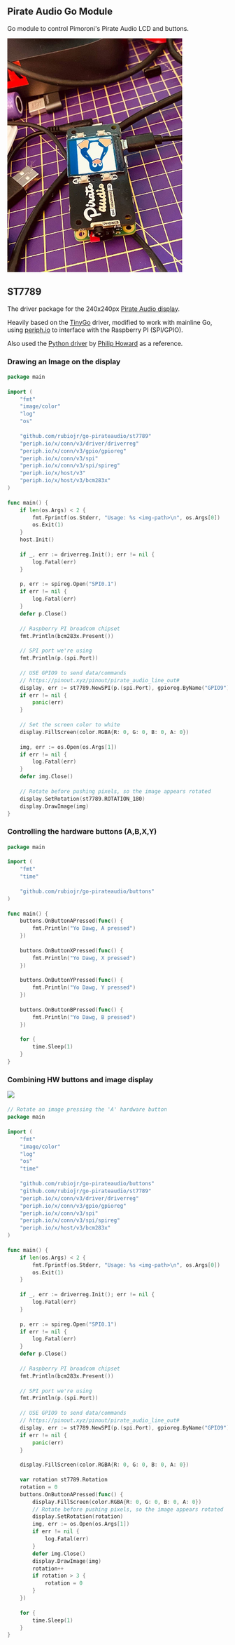 ## Pirate Audio Go Module

Go module to control Pimoroni's Pirate Audio LCD and buttons.

![gadget.jpg](gadget.jpg)

## ST7789

The driver package for the 240x240px [Pirate Audio display](https://shop.pimoroni.com/products/pirate-audio-headphone-amp).

Heavily based on the [TinyGo](https://github.com/tinygo-org/drivers/tree/e376785596dc8269f3e8aa42a9bf75fb1457febc/st7789) driver, modified to work with mainline Go, using [periph.io](https://periph.io) to interface with the Raspberry PI (SPI/GPIO).

Also used the [Python driver](https://github.com/pimoroni/st7789-python) by [Philip Howard](https://github.com/Gadgetoid) as a reference.

### Drawing an Image on the display

```Go
package main

import (
	"fmt"
	"image/color"
	"log"
	"os"

	"github.com/rubiojr/go-pirateaudio/st7789"
	"periph.io/x/conn/v3/driver/driverreg"
	"periph.io/x/conn/v3/gpio/gpioreg"
	"periph.io/x/conn/v3/spi"
	"periph.io/x/conn/v3/spi/spireg"
	"periph.io/x/host/v3"
	"periph.io/x/host/v3/bcm283x"
)

func main() {
	if len(os.Args) < 2 {
		fmt.Fprintf(os.Stderr, "Usage: %s <img-path>\n", os.Args[0])
		os.Exit(1)
	}
	host.Init()

	if _, err := driverreg.Init(); err != nil {
		log.Fatal(err)
	}

	p, err := spireg.Open("SPI0.1")
	if err != nil {
		log.Fatal(err)
	}
	defer p.Close()

	// Raspberry PI broadcom chipset
	fmt.Println(bcm283x.Present())

	// SPI port we're using
	fmt.Println(p.(spi.Port))

	// USE GPIO9 to send data/commands
	// https://pinout.xyz/pinout/pirate_audio_line_out#
	display, err := st7789.NewSPI(p.(spi.Port), gpioreg.ByName("GPIO9"), &st7789.DefaultOpts)
	if err != nil {
		panic(err)
	}

	// Set the screen color to white
	display.FillScreen(color.RGBA{R: 0, G: 0, B: 0, A: 0})

	img, err := os.Open(os.Args[1])
	if err != nil {
		log.Fatal(err)
	}
	defer img.Close()

	// Rotate before pushing pixels, so the image appears rotated
	display.SetRotation(st7789.ROTATION_180)
	display.DrawImage(img)
}
```

### Controlling the hardware buttons (A,B,X,Y)

```Go
package main

import (
	"fmt"
	"time"

	"github.com/rubiojr/go-pirateaudio/buttons"
)

func main() {
	buttons.OnButtonAPressed(func() {
		fmt.Println("Yo Dawg, A pressed")
	})

	buttons.OnButtonXPressed(func() {
		fmt.Println("Yo Dawg, X pressed")
	})

	buttons.OnButtonYPressed(func() {
		fmt.Println("Yo Dawg, Y pressed")
	})

	buttons.OnButtonBPressed(func() {
		fmt.Println("Yo Dawg, B pressed")
	})

	for {
		time.Sleep(1)
	}
}
```

### Combining HW buttons and image display

![](images/rotate.gif)

```Go
// Rotate an image pressing the 'A' hardware button
package main

import (
	"fmt"
	"image/color"
	"log"
	"os"
	"time"

	"github.com/rubiojr/go-pirateaudio/buttons"
	"github.com/rubiojr/go-pirateaudio/st7789"
	"periph.io/x/conn/v3/driver/driverreg"
	"periph.io/x/conn/v3/gpio/gpioreg"
	"periph.io/x/conn/v3/spi"
	"periph.io/x/conn/v3/spi/spireg"
	"periph.io/x/host/v3/bcm283x"
)

func main() {
	if len(os.Args) < 2 {
		fmt.Fprintf(os.Stderr, "Usage: %s <img-path>\n", os.Args[0])
		os.Exit(1)
	}

	if _, err := driverreg.Init(); err != nil {
		log.Fatal(err)
	}

	p, err := spireg.Open("SPI0.1")
	if err != nil {
		log.Fatal(err)
	}
	defer p.Close()

	// Raspberry PI broadcom chipset
	fmt.Println(bcm283x.Present())

	// SPI port we're using
	fmt.Println(p.(spi.Port))

	// USE GPIO9 to send data/commands
	// https://pinout.xyz/pinout/pirate_audio_line_out#
	display, err := st7789.NewSPI(p.(spi.Port), gpioreg.ByName("GPIO9"), &st7789.DefaultOpts)
	if err != nil {
		panic(err)
	}

	display.FillScreen(color.RGBA{R: 0, G: 0, B: 0, A: 0})

	var rotation st7789.Rotation
	rotation = 0
	buttons.OnButtonAPressed(func() {
		display.FillScreen(color.RGBA{R: 0, G: 0, B: 0, A: 0})
		// Rotate before pushing pixels, so the image appears rotated
		display.SetRotation(rotation)
		img, err := os.Open(os.Args[1])
		if err != nil {
			log.Fatal(err)
		}
		defer img.Close()
		display.DrawImage(img)
		rotation++
		if rotation > 3 {
			rotation = 0
		}
	})

	for {
		time.Sleep(1)
	}
}
```
